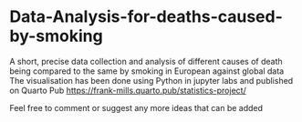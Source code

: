 # Data-Analysis-for-deaths-caused-by-smoking

A short, precise data collection and analysis of different causes of death being compared to the same by smoking in European against global data
The visualisation has been done using Python in jupyter labs and published on Quarto Pub https://frank-mills.quarto.pub/statistics-project/


Feel free to comment or suggest any more ideas that can be added
